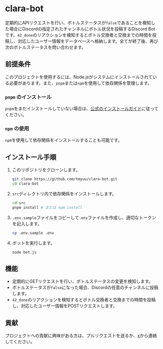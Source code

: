 # clara-bot
定期的にAPIリクエストを行い、ボトルステータスが`false`であることを検知した場合にDiscordの指定されたチャンネルにボトル状況を投稿するDiscord Botです。`42_done`のリアクションを検知するとボトル交換者と交換までの時間を投稿し、対応したユーザー情報をデータベースへ格納します。全てが終了後、再び次のボトルステータスを問い合わせます。

## 前提条件
このプロジェクトを使用するには、Node.jsがシステムにインストールされている必要があります。また、`pnpm`または`npm`を使用して依存関係を管理します。

### `pnpm` のインストール
`pnpm`をまだインストールしていない場合は、[公式のインストールガイド](https://pnpm.io/installation)に従ってください。

### `npm` の使用
`npm`を使用して依存関係をインストールすることも可能です。

## インストール手順
1. このリポジトリをクローンします。
    ```bash
    git clone https://github.com/tmyuu/clara-bot.git
    cd clara-bot
    ```

2. `src`ディレクトリ内で依存関係をインストールします。
    ```bash
    cd src
    pnpm install # または npm install
    ```

3. `.env.sample`ファイルをコピーして`.env`ファイルを作成し、適切なトークンを記入します。
    ```bash
    cp .env.sample .env
    ```

4. ボットを実行します。
    ```bash
    node bot.js
    ```

## 機能

- 定期的にGETリクエストを行い、ボトルステータスの変更を検知します。
- ボトルステータスが`false`になった場合、Discordの任意のチャンネルに投稿します。
- `42_done`のリアクションを検知するとボトル交換者と交換までの時間を投稿し、対応したユーザー情報をPOSTリクエストします。

## 貢献

プロジェクトへの貢献に興味がある方は、プルリクエストを送るか、[x](https://x.com/livspect)から連絡してください。
